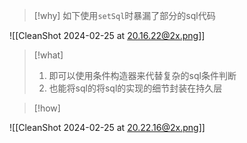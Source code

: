 
> [!why] 
> 如下使用`setSql`时暴漏了部分的sql代码

![[CleanShot 2024-02-25 at 20.16.22@2x.png]]


> [!what] 
> 1. 即可以使用条件构造器来代替复杂的sql条件判断
> 2. 也能将sql的将sql的实现的细节封装在持久层



> [!how] 
> 

![[CleanShot 2024-02-25 at 20.22.16@2x.png]]